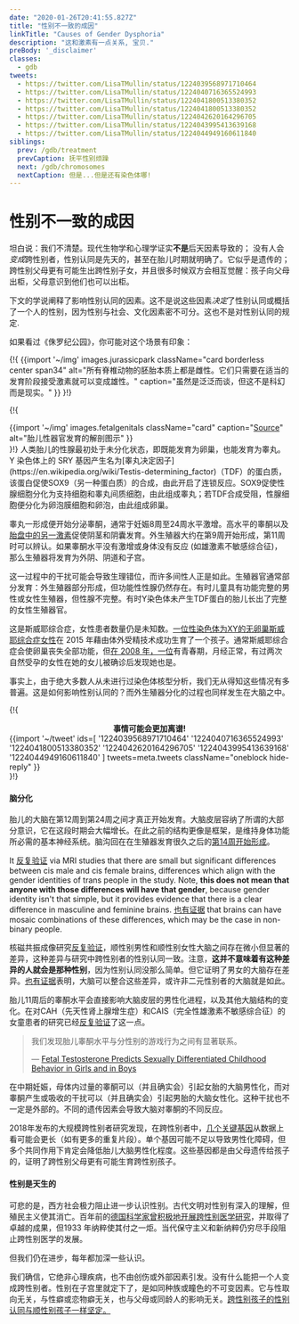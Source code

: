 ```yaml
---
date: "2020-01-26T20:41:55.827Z"
title: "性别不一致的成因"
linkTitle: "Causes of Gender Dysphoria"
description: "这和激素有一点关系, 宝贝."
preBody: '_disclaimer'
classes:
  - gdb
tweets:
  - https://twitter.com/LisaTMullin/status/1224039568971710464
  - https://twitter.com/LisaTMullin/status/1224040716365524993
  - https://twitter.com/LisaTMullin/status/1224041800513380352
  - https://twitter.com/LisaTMullin/status/1224041800513380352
  - https://twitter.com/LisaTMullin/status/1224042620164296705
  - https://twitter.com/LisaTMullin/status/1224043995413639168
  - https://twitter.com/LisaTMullin/status/1224044949160611840
siblings:
  prev: /gdb/treatment
  prevCaption: 抚平性别烦躁
  next: /gdb/chromosomes
  nextCaption: 但是...但是还有染色体哪!
---
```


# 性别不一致的成因

坦白说：我们不清楚。现代生物学和心理学证实**不是**后天因素导致的； 没有人会*变成*跨性别者，性别认同是先天的，甚至在胎儿时期就明确了。它似乎是遗传的；跨性别父母更有可能生出跨性别子女，并且很多时候双方会相互觉醒：孩子向父母出柜，父母意识到他们也可以出柜。

下文的学说阐释了影响性别认同的因素。这不是说这些因素*决定*了性别认同或概括了一个人的性别，因为性别与社会、文化因素密不可分。这也不是对性别认同的规定.

如果看过《侏罗纪公园》，你可能对这个场景有印象：

{!{
  {{import '~/img' images.jurassicpark
    className="card borderless center span34"
    alt="所有脊椎动物的胚胎本质上都是雌性。它们只需要在适当的发育阶段接受激素就可以变成雄性。"
    caption="虽然是泛泛而谈，但这不是科幻而是现实。"
  }}
}!}

{!{
<div class="gutter flex flex-center print-span3">
  {{import '~/img' images.fetalgenitals
    className="card"
    caption="<a href=\"https://schoolbag.info/biology/concepts/188.html\">Source</a>"
    alt="胎儿性器官发育的解剖图示"
  }}
</div>
}!}
人类胎儿的性腺最初处于未分化状态，即既能发育为卵巢，也能发育为睾丸。Y 染色体上的 SRY 基因产生名为[睾丸决定因子](https://en.wikipedia.org/wiki/Testis-determining_factor)（TDF）的蛋白质，该蛋白促使SOX9（另一种蛋白质）的合成，由此开启了连锁反应。SOX9促使性腺细胞分化为支持细胞和睾丸间质细胞，由此组成睾丸；若TDF合成受阻，性腺细胞便分化为卵泡膜细胞和卵泡，由此组成卵巢。

睾丸一形成便开始分泌睾酮，通常于妊娠8周至24周水平激增。高水平的睾酮以及[胎盘中的另一激素](https://www.sciencedaily.com/releases/2019/02/190214153053.htm)促使阴茎和阴囊发育。外生殖器大约在第9周开始形成，第11周时可以辨认。如果睾酮水平没有激增或身体没有反应 (如雄激素不敏感综合征)，那么生殖器将发育为外阴、阴道和子宫。

这一过程中的干扰可能会导致生理错位，而许多间性人正是如此。生殖器官通常部分发育：外生殖器部分形成，但功能性性腺仍然存在。有时儿童具有功能完整的男性或女性生殖器，但性腺不完整。有时Y染色体未产生TDF蛋白的胎儿长出了完整的女性生殖器官。

这是斯威耶综合症，女性患者数量仍是未知数。[一位性染色体为XY的无卵巢斯威耶综合症女性](https://www.independent.co.uk/news/science/mostly-male-woman-gives-birth-to-twins-in-medical-miracle-10033528.html)在 2015 年藉由体外受精技术成功生育了一个孩子。通常斯威耶综合症会使卵巢丧失全部功能，但[在 2008 年，一位](https://www.ncbi.nlm.nih.gov/pmc/articles/PMC2190741/)有青春期，月经正常，有过两次自然受孕的女性在她的女儿被确诊后发现她也是。

事实上，由于绝大多数人从未进行过染色体核型分析，我们无从得知这些情况有多普遍。这是如何影响性别认同的？而外生殖器分化的过程也同样发生在大脑之中。

{!{
<div class="gutter">
  <strong style="display: block;text-align: center;">事情可能会更加离谱!</strong>
  {{import '~/tweet' ids=[
    '1224039568971710464'
    '1224040716365524993'
    '1224041800513380352'
    '1224042620164296705'
    '1224043995413639168'
    '1224044949160611840'
  ] tweets=meta.tweets className="oneblock hide-reply" }}
</div>
}!}

#### 脑分化

胎儿的大脑在第12周到第24周之间才真正开始发育。大脑皮层容纳了所谓的大部分意识，它在这段时期会大幅增长。在此之前的结构更像是框架，是维持身体功能所必需的基本神经系统。脑沟回在在生殖器发育很久之后的[第14周开始形成](https://www.ncbi.nlm.nih.gov/pmc/articles/PMC2989000/#Sec5title)。

It [反复验证](https://www.the-scientist.com/features/are-the-brains-of-transgender-people-different-from-those-of-cisgender-people-30027) via MRI studies that there are small but significant differences between cis male and cis female brains, differences which align with the gender identities of trans people in the study. Note, **this does not mean that anyone with those differences will have that gender**, because gender identity isn't that simple, but it provides evidence that there is a clear difference in masculine and feminine brains. [也有证据](https://www.pnas.org/content/112/50/15468) that brains can have mosaic combinations of these differences, which may be the case in non-binary people.

核磁共振成像研究[反复验证](https://www.the-scientist.com/features/are-the-brains-of-transgender-people-different-from-those-of-cisgender-people-30027)，顺性别男性和顺性别女性大脑之间存在微小但显著的差异，这种差异与研究中跨性别者的性别认同一致。注意，**这并不意味着有这种差异的人就会是那种性别**，因为性别认同没那么简单。但它证明了男女的大脑存在差异。[也有证据](https://www.pnas.org/content/112/50/15468)表明，大脑可以整合这些差异，或许非二元性别者的大脑就是如此。

胎儿11周后的睾酮水平会直接影响大脑皮层的男性化进程，以及其他大脑结构的变化。在对CAH（先天性肾上腺增生症）和CAIS（完全性雄激素不敏感综合征）的女童患者的研究已经[反复验证](https://www.ncbi.nlm.nih.gov/pmc/articles/PMC4350266/)了这一点。

> 我们发现胎儿睾酮水平与分性别的游戏行为之间有显著联系。
>
> — [Fetal Testosterone Predicts Sexually Differentiated Childhood Behavior in Girls and in Boys](https://www.ncbi.nlm.nih.gov/pmc/articles/PMC2778233/)

在中期妊娠，母体内过量的睾酮可以（并且确实会）引起女胎的大脑男性化，而对睾酮产生或吸收的干扰可以（并且确实会）引起男胎的大脑女性化。这种干扰也不一定是外部的。不同的遗传因素会导致大脑对睾酮的不同反应。

2018年发布的大规模跨性别者研究发现，在跨性别者中，[几个关键基因](https://academic.oup.com/jcem/article/104/2/390/5104458)从数据上看可能会更长（如有更多的重复片段）。单个基因可能不足以导致男性化障碍，但多个共同作用下肯定会降低胎儿大脑男性化程度。这些基因都是由父母遗传给孩子的，证明了跨性别父母更有可能生育跨性别孩子。

#### 性别是天生的

可悲的是，西方社会极力阻止进一步认识性别。古代文明对性别有深入的理解，但殖民主义使其消亡。百年前的[德国科学家曾积极地开展跨性别医学研究](https://en.wikipedia.org/wiki/Institut_für_Sexualwissenschaft)，并取得了卓越的成果，但1933 年纳粹使其付之一炬。当代保守主义和新纳粹仍穷尽手段阻止跨性别医学的发展。

但我们仍在进步，每年都加深一些认识。

我们确信，它绝非心理疾病，也不由创伤或外部因素引发。没有什么能把一个人变成跨性别者。性别在子宫里就定下了，是如同种族或瞳色的不可变因素。它与性取向无关，与性癖或恋物癖无关，也与父母或同龄人的影响无关。[跨性别孩子的性别认同与顺性别孩子一样坚定。](https://www.forbes.com/sites/dawnstaceyennis/2020/12/29/study-transgender-children-recognize-their-authentic-gender-at-early-age-just-like-other-kids/#20bbb14526bf)

